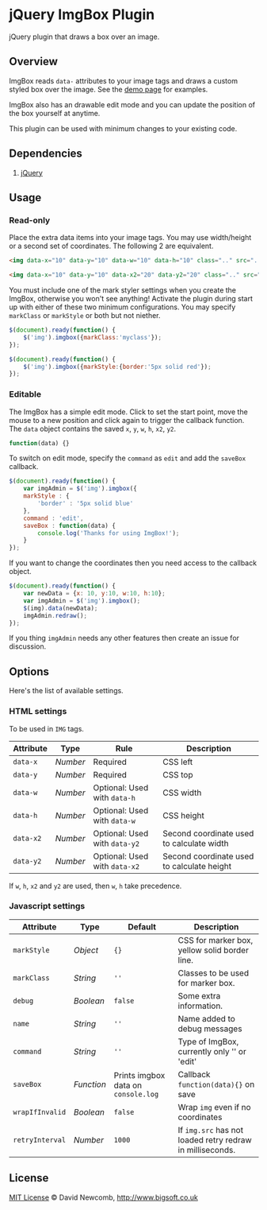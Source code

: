 # jQuery ImgBox Plugin
jQuery plugin that draws a box over an image.

## Overview

ImgBox reads `data-` attributes to your image tags and draws a custom styled box over the image.
See the [demo page](https://cdn.rawgit.com/davidnewcomb/jquery-imgbox/master/example.html)
for examples.

ImgBox also has an drawable edit mode and you can update the position of the box yourself at anytime.

This plugin can be used with minimum changes to your existing code.

## Dependencies

1. [jQuery](https://jquery.com)

## Usage

### Read-only

Place the extra data items into your image tags. You may use width/height or a second set of
coordinates. The following 2 are equivalent.
```html
<img data-x="10" data-y="10" data-w="10" data-h="10" class=".." src=".." />
```
```html
<img data-x="10" data-y="10" data-x2="20" data-y2="20" class=".." src=".." />
```

You must include one of the mark styler settings when you create the ImgBox, otherwise
you won't see anything! Activate the plugin during start up with either of these two
minimum configurations. You may specify `markClass` or `markStyle` or both but not niether.
```js
$(document).ready(function() {
	$('img').imgbox({markClass:'myclass'});
});

$(document).ready(function() {
	$('img').imgbox({markStyle:{border:'5px solid red'});
});

```

### Editable

The ImgBox has a simple edit mode. Click to set the start point, move the mouse to a
new position and click again to trigger the callback function. The `data` object
contains the saved `x`, `y`, `w`, `h`, `x2`, `y2`.
```js
function(data) {}
```

To switch on edit mode, specify the `command` as `edit` and add the `saveBox` callback.
```js
$(document).ready(function() {
	var imgAdmin = $('img').imgbox({
	markStyle : {
		'border' : '5px solid blue'
	},
	command : 'edit',
	saveBox : function(data) {
		console.log('Thanks for using ImgBox!');
	}
});
```

If you want to change the coordinates then you need access to the callback object.
```js
$(document).ready(function() {
	var newData = {x: 10, y:10, w:10, h:10};
	var imgAdmin = $('img').imgbox();
	$(img).data(newData);
	imgAdmin.redraw();
});
```

If you thing `imgAdmin` needs any other features then create an issue for discussion.

## Options

Here's the list of available settings.

### HTML settings
To be used in `IMG` tags.

Attribute	| Type		| Rule							| Description
---			| ---		| ---							| ---
`data-x`	| *Number*	| Required						| CSS left
`data-y`	| *Number*	| Required						| CSS top
`data-w`	| *Number*	| Optional: Used with `data-h`	| CSS width
`data-h`	| *Number*	| Optional: Used with `data-w`	| CSS height
`data-x2`	| *Number*	| Optional: Used with `data-y2`	| Second coordinate used to calculate width
`data-y2`	| *Number*	| Optional: Used with `data-x2`	| Second coordinate used to calculate height

If `w`, `h`, `x2` and `y2` are used, then `w`, `h` take precedence.

### Javascript settings

Attribute		| Type			| Default				| Description
---				| ---			| ---					| ---
`markStyle`		| *Object*		| `{}`					| CSS for marker box, yellow solid border line.
`markClass`		| *String*		| `''`					| Classes to be used for marker box.
`debug`			| *Boolean*		| `false`				| Some extra information.
`name`			| *String*		| `''`					| Name added to debug messages
`command`		| *String*		| `''`					| Type of ImgBox, currently only '' or 'edit'
`saveBox`		| *Function*	| Prints imgbox data on `console.log`	| Callback `function(data){}` on save
`wrapIfInvalid`	| *Boolean*		| `false`				| Wrap `img` even if no coordinates
`retryInterval`	| *Number*		| `1000`				| If `img.src` has not loaded retry redraw in milliseconds.


## License

[MIT License](https://opensource.org/licenses/MIT) &copy; David Newcomb, http://www.bigsoft.co.uk
